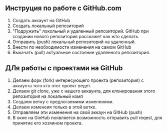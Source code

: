 ## Инструция по работе с GitHub.com

1. Создать аккаунт  на GitHub
2. Создать локальный репозиторий
3. "Подружить" локольный и удаленный репозиторий. GitHub при создании нового репозитория расскажет как жто сделать.
4. Отправить (push) локальный репозиторий на удаленный.
5. Внести по необходимости изменения на самом GitHub
6. Выкачать (pull) актуальное состояние удаленного репозитория.


## ДЛя работы с проектами на GitHub

1. Делаем форк (fork) интересующего проекта (репозитория) с аккаунта того кто этот проект ведет.
2. Делаем git clone, уже с нашего аккаунта, для клонирования этого репозитория на локальный комп
3. Создаем ветку с предлогаемими изменеиями.
4. Делаем изменеия только в этой ветке.
5. Отправляем эти изменения на свой аккаун на GitHub (push)
6. В окне на GinHub появляется возможность отправить pull reqest, для принятие его хозяином проекта.